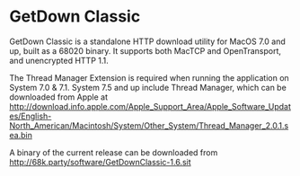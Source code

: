 # GetDown Classic
GetDown Classic is a standalone HTTP download utility for MacOS 7.0 and up, built as a 68020 binary. It supports both MacTCP and OpenTransport, and unencrypted HTTP 1.1.

The Thread Manager Extension is required when running the application on System 7.0 & 7.1. System 7.5 and up include Thread Manager, which can be downloaded from Apple at http://download.info.apple.com/Apple_Support_Area/Apple_Software_Updates/English-North_American/Macintosh/System/Other_System/Thread_Manager_2.0.1.sea.bin

A binary of the current release can be downloaded from http://68k.party/software/GetDownClassic-1.6.sit
